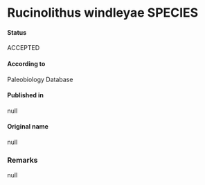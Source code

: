 Rucinolithus windleyae SPECIES
=======

#### Status
ACCEPTED

#### According to
Paleobiology Database

#### Published in
null

#### Original name
null

### Remarks
null